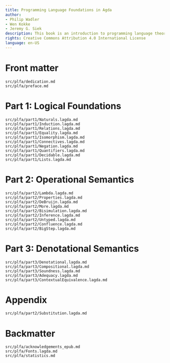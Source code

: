 ```yaml
---
title: Programming Language Foundations in Agda
author:
- Philip Wadler
- Wen Kokke
- Jeremy G. Siek
description: This book is an introduction to programming language theory using the proof assistant Agda.
rights: Creative Commons Attribution 4.0 International License
language: en-US
---
```


# Front matter

``` {.include shift-heading-level-by=1}
src/plfa/dedication.md
src/plfa/preface.md
```

# Part 1: Logical Foundations

``` {.include shift-heading-level-by=1}
src/plfa/part1/Naturals.lagda.md
src/plfa/part1/Induction.lagda.md
src/plfa/part1/Relations.lagda.md
src/plfa/part1/Equality.lagda.md
src/plfa/part1/Isomorphism.lagda.md
src/plfa/part1/Connectives.lagda.md
src/plfa/part1/Negation.lagda.md
src/plfa/part1/Quantifiers.lagda.md
src/plfa/part1/Decidable.lagda.md
src/plfa/part1/Lists.lagda.md
```

# Part 2: Operational Semantics

``` {.include shift-heading-level-by=1}
src/plfa/part2/Lambda.lagda.md
src/plfa/part2/Properties.lagda.md
src/plfa/part2/DeBruijn.lagda.md
src/plfa/part2/More.lagda.md
src/plfa/part2/Bisimulation.lagda.md
src/plfa/part2/Inference.lagda.md
src/plfa/part2/Untyped.lagda.md
src/plfa/part2/Confluence.lagda.md
src/plfa/part2/BigStep.lagda.md
```

# Part 3: Denotational Semantics

``` {.include shift-heading-level-by=1}
src/plfa/part3/Denotational.lagda.md
src/plfa/part3/Compositional.lagda.md
src/plfa/part3/Soundness.lagda.md
src/plfa/part3/Adequacy.lagda.md
src/plfa/part3/ContextualEquivalence.lagda.md
```

# Appendix

``` {.include shift-heading-level-by=1}
src/plfa/part2/Substitution.lagda.md
```


# Backmatter

``` {.include shift-heading-level-by=1}
src/plfa/acknowledgements_epub.md
src/plfa/Fonts.lagda.md
src/plfa/statistics.md
```

<!-- TODO: include the rest of the stuff on https://plfa.github.io/ -->